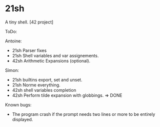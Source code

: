 # 21sh
A tiny shell. [42 project]

ToDo:

Antoine:
- 21sh Parser fixes
- 21sh Shell variables and var assignements.
- 42sh Arithmetic Expansions (optional).

Simon:
- 21sh builtins export, set and unset.
- 21sh Norme everything.
- 42sh shell variables completion
- 42sh Perform tilde expansion with globbings. => DONE

Known bugs:
- The program crash if the prompt needs two lines or more to be entirely displayed.
